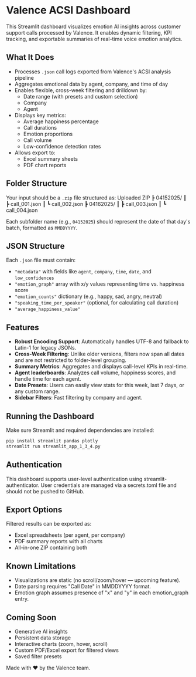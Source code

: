 # Valence ACSI Dashboard

This Streamlit dashboard visualizes emotion AI insights across customer support calls processed by Valence. It enables dynamic filtering, KPI tracking, and exportable summaries of real-time voice emotion analytics.

## What It Does

- Processes `.json` call logs exported from Valence's ACSI analysis pipeline
- Aggregates emotional data by agent, company, and time of day
- Enables flexible, cross-week filtering and drilldown by:
  - Date range (with presets and custom selection)
  - Company 
  - Agent
- Displays key metrics:
  - Average happiness percentage
  - Call durations
  - Emotion proportions
  - Call volume
  - Low-confidence detection rates
- Allows export to:
  - Excel summary sheets
  - PDF chart reports

## Folder Structure

Your input should be a `.zip` file structured as:
Uploaded ZIP ┣ 04152025/ ┃ ┣ call_001.json ┃ ┗ call_002.json ┣ 04162025/ ┃ ┣ call_003.json ┃ ┗ call_004.json


Each subfolder name (e.g., `04152025`) should represent the date of that day's batch, formatted as `MMDDYYYY`.

## JSON Structure

Each `.json` file must contain:
- `"metadata"` with fields like `agent`, `company`, `time`, `date`, and `low_confidences`
- `"emotion_graph"` array with x/y values representing time vs. happiness score
- `"emotion_counts"` dictionary (e.g., happy, sad, angry, neutral)
- `"speaking_time_per_speaker"` (optional, for calculating call duration)
- `"average_happiness_value"`

## Features

- **Robust Encoding Support**: Automatically handles UTF-8 and fallback to Latin-1 for legacy JSONs.
- **Cross-Week Filtering**: Unlike older versions, filters now span all dates and are not restricted to folder-level grouping.
- **Summary Metrics**: Aggregates and displays call-level KPIs in real-time.
- **Agent leaderboards**: Analyzes call volume, happiness scores, and handle time for each agent.
- **Date Presets**: Users can easily view stats for this week, last 7 days, or any custom range.
- **Sidebar Filters**: Fast filtering by company and agent.

## Running the Dashboard

Make sure Streamlit and required dependencies are installed:

```markdown
pip install streamlit pandas plotly
streamlit run streamlit_app_1_3_4.py
```

## Authentication

This dashboard supports user-level authentication using streamlit-authenticator. User credentials are managed via a secrets.toml file and should not be pushed to GitHub.

## Export Options

Filtered results can be exported as:
- Excel spreadsheets (per agent, per company)
- PDF summary reports with all charts
- All-in-one ZIP containing both

## Known Limitations

- Visualizations are static (no scroll/zoom/hover — upcoming feature).
- Date parsing requires "Call Date" in MMDDYYYY format.
- Emotion graph assumes presence of "x" and "y" in each emotion_graph entry.

## Coming Soon

- Generative AI insights
- Persistent data storage
- Interactive charts (zoom, hover, scroll)
- Custom PDF/Excel export for filtered views
- Saved filter presets

Made with ❤️ by the Valence team.
